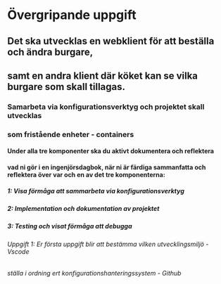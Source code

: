 # Övergripande uppgift

## Det ska utvecklas en webklient för att beställa och ändra burgare, 
## samt en andra klient där köket kan se vilka burgare som skall tillagas.

### Samarbeta via konfigurationsverktyg och projektet skall utvecklas 
### som fristående enheter - containers

#### Under alla tre komponenter ska du aktivt dokumentera och reflektera 
#### vad ni gör i en ingenjörsdagbok, när ni är färdiga sammanfatta och reflektera över var och en av det tre komponenterna:

##### 1: Visa förmåga att sammarbeta via konfigurationsverktyg
##### 2: Implementation och dokumentation av projektet
##### 3: Testing och visat förmåga att debugga

###### Uppgift 1: Er första uppgift blir att bestämma vilken utvecklingsmiljö - Vscode
###### ställa i ordning ert konfigurationshanteringssystem - Github